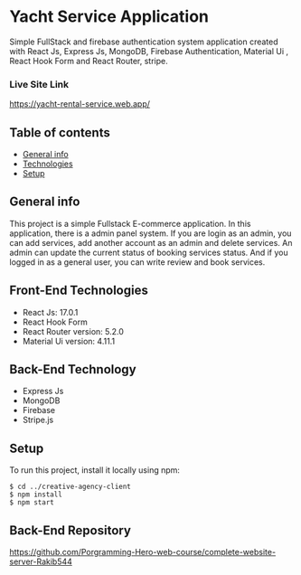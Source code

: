 # Yacht Service Application
Simple FullStack and firebase authentication system application created with React Js, Express Js, MongoDB, Firebase Authentication, Material Ui , React Hook Form and React Router, stripe.

### Live Site Link 
https://yacht-rental-service.web.app/

## Table of contents
* [General info](#general-info)
* [Technologies](#technologies)
* [Setup](#setup)

## General info
This project is a simple Fullstack E-commerce application. In this application, there is a admin panel system. If you are login as an admin, you can add services, add another account as an admin and delete services. An admin can update the current status of booking services status. And if you logged in as a general user, you can write review and book services.      
	
## Front-End Technologies
* React Js: 17.0.1
* React Hook Form
* React Router version: 5.2.0
* Material Ui version: 4.11.1

## Back-End Technology
* Express Js
* MongoDB
* Firebase
* Stripe.js

## Setup
To run this project, install it locally using npm:

```
$ cd ../creative-agency-client
$ npm install
$ npm start
```
## Back-End Repository
https://github.com/Porgramming-Hero-web-course/complete-website-server-Rakib544
